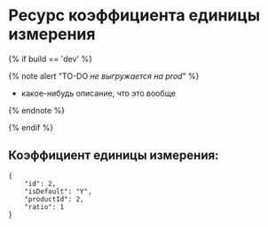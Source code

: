 # Ресурс коэффициента единицы измерения

{% if build == 'dev' %}

{% note alert "TO-DO _не выгружается на prod_" %}

- какое-нибудь описание, что это вообще
  
{% endnote %}

{% endif %}

## Коэффициент единицы измерения:

```
{
    "id": 2,
    "isDefault": "Y",
    "productId": 2,
    "ratio": 1
}
```